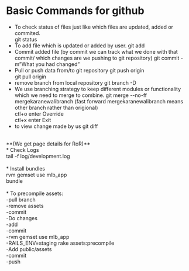# Basic Commands for github

<ul>
  <li>
    To check status of files just like which files are updated, added or commited.<br/>
    git status
  </li>
  <li>
    To add file which is updated or added by user.
    git add <perticular file>
  </li>
  <li>
    Commit added file (by commit we can track what we done with that commit/ which changes are we pushing to git repository)
    git commit -m”What you had changed”
  </li>
  <li>
    Pull or push data from/to git repository
    git push origin <branch name><br/>git pull origin <branch name>
  </li>
  <li>
    remove branch from local repository
    git branch -D <Branch Name>
  </li>
  <li>
    We use branching strategy to keep different modules or functionality which we need to merge to combine.
    git merge --no-ff mergekaranewalibranch   (fast forward   mergekaranewalibranch means other branch rather than origional)<br/>
    ctl+o enter Override<br/>ctl+x enter Exit
  </li>
  <li>
    to view change made by us
    git diff
  </li>
</ul>
<br/>
**(We get page details for RoR)**<br/>
* Check Logs <br/>tail -f log/development.log
<br/><br/>
* Install bundles<br/>
rvm gemset use mlb_app<br/>
bundle
<br/><br/>
* To precompile assets:<br/>
-pull branch<br/>
-remove assets<br/>
-commit<br/>
-Do changes<br/>
-add<br/>
-commit<br/>
-rvm gemset use mlb_app<br/>
-RAILS_ENV=staging rake assets:precompile<br/>
-Add public/assets<br/>
-commit<br/>
-push